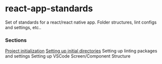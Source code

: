 # react-app-standards

Set of standards for a react/react native app. Folder structures, lint configs and settings, etc..

### Sections

[Project initialization](INITIALIZATION.md)
[Setting up initial directories](INITIAL_DIRECTORIES.md)
Setting up linting packages and settings
Setting up VSCode
Screen/Component Structure
